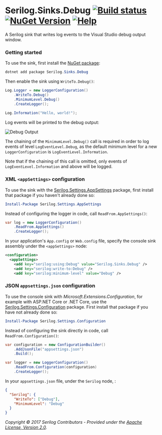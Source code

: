 # Serilog.Sinks.Debug [![Build status](https://ci.appveyor.com/api/projects/status/oufg4e51868oq4eu?svg=true)](https://ci.appveyor.com/project/serilog/serilog-sinks-debug) [![NuGet Version](http://img.shields.io/nuget/v/Serilog.Sinks.Debug.svg?style=flat)](https://www.nuget.org/packages/Serilog.Sinks.Debug/) [![Help](https://img.shields.io/badge/stackoverflow-serilog-orange.svg)](http://stackoverflow.com/questions/tagged/serilog)

A Serilog sink that writes log events to the Visual Studio debug output window.

### Getting started

To use the sink, first install the [NuGet package](https://nuget.org/packages/serilog.sinks.debug):

```powershell
dotnet add package Serilog.Sinks.Debug
```

Then enable the sink using `WriteTo.Debug()`:

```csharp
Log.Logger = new LoggerConfiguration()
    .WriteTo.Debug()
    .MinimumLevel.Debug()
    .CreateLogger();
    
Log.Information("Hello, world!");
```

Log events will be printed to the debug output:

![Debug Output](https://raw.githubusercontent.com/serilog/serilog-sinks-debug/dev/assets/Screenshot.png)

The chaining of the `MinimumLevel.Debug()` call is required in order to log events of level `LogEventLevel.Debug`, as the default minimum level for a new `LoggerConfiguration` is `LogEventLevel.Information`.

Note that if the chaining of this call is omitted, only events of `LogEventLevel.Information` and above will be logged.

### XML `<appSettings>` configuration

To use the sink with the [Serilog.Settings.AppSettings](https://github.com/serilog/serilog-settings-appsettings) package, first install that package if you haven't already done so:

```powershell
Install-Package Serilog.Settings.AppSettings
```

Instead of configuring the logger in code, call `ReadFrom.AppSettings()`:

```csharp
var log = new LoggerConfiguration()
    .ReadFrom.AppSettings()
    .CreateLogger();
```

In your application's `App.config` or `Web.config` file, specify the console sink assembly under the `<appSettings>` node:

```xml
<configuration>
  <appSettings>
    <add key="serilog:using:Debug" value="Serilog.Sinks.Debug" />
    <add key="serilog:write-to:Debug" />
    <add key="serilog:minimum-level" value="Debug" />
```

### JSON `appsettings.json` configuration

To use the console sink with _Microsoft.Extensions.Configuration_, for example with ASP.NET Core or .NET Core, use the [Serilog.Settings.Configuration](https://github.com/serilog/serilog-settings-configuration) package. First install that package if you have not already done so:

```powershell
Install-Package Serilog.Settings.Configuration
```

Instead of configuring the sink directly in code, call `ReadFrom.Configuration()`:

```csharp
var configuration = new ConfigurationBuilder()
    .AddJsonFile("appsettings.json")
    .Build();

var logger = new LoggerConfiguration()
    .ReadFrom.Configuration(configuration)
    .CreateLogger();
```

In your `appsettings.json` file, under the `Serilog` node, :

```json
{
  "Serilog": {
    "WriteTo": ["Debug"],
    "MinimumLevel": "Debug"
  }
}
```

_Copyright &copy; 2017 Serilog Contributors - Provided under the [Apache License, Version 2.0](http://apache.org/licenses/LICENSE-2.0.html)._
